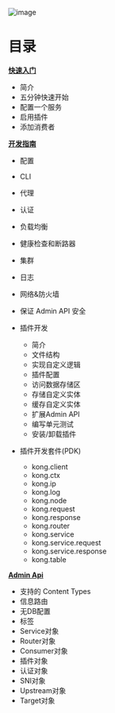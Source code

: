 ![image](https://user-images.githubusercontent.com/2004103/57687289-c0393c00-766d-11e9-8b82-2dedecb29a44.png)


# 目录

[**快速入门**](GETTING-STARTED)

- 简介  
- 五分钟快速开始  
- 配置一个服务   
- 启用插件  
- 添加消费者   

[**开发指南**](GUIDES&REFERENCES)

- 配置    
- CLI    
- 代理    
- 认证     
- 负载均衡  
- 健康检查和断路器
- 集群  
- 日志  
- 网络&防火墙  
- 保证 Admin API 安全  
- 插件开发
    - 简介
    - 文件结构
    - 实现自定义逻辑
    - 插件配置
    - 访问数据存储区
    - 存储自定义实体
    - 缓存自定义实体
    - 扩展Admin API
    - 编写单元测试
    - 安装/卸载插件
    
- 插件开发套件(PDK)
    - kong.client
    - kong.ctx
    - kong.ip
    - kong.log
    - kong.node
    - kong.request
    - kong.response
    - kong.router
    - kong.service
    - kong.service.request
    - kong.service.response
    - kong.table
    
[**Admin Api**](ADMIN-API)

- 支持的 Content Types
- 信息路由
- 无DB配置
- 标签
- Service对象
- Router对象
- Consumer对象
- 插件对象
- 认证对象
- SNI对象
- Upstream对象
- Target对象
    
    
    
    
    
    
    

